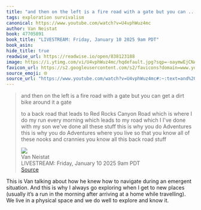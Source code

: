 ```yaml
---
title: "and then on the left is a fire road with a gate but you can ..."
tags: exploration survivalism
canonical: https://www.youtube.com/watch?v=U4vphWuz4mc
author: Van Neistat
book: 47705891
book_title: "LIVESTREAM: Friday, January 10 2025 9am PDT"
book_asin: 
hide_title: true
readwise_url: https://readwise.io/open/838123188
image: https://i.ytimg.com/vi/U4vphWuz4mc/hqdefault.jpg?sqp=-oaymwEjCNACELwBSFryq4qpAxUIARUAAAAAGAElAADIQj0AgKJDeAE=&rs=AOn4CLAQE9xzMqyc6EvyxDO1VkIWy3uYnw
favicon_url: https://s2.googleusercontent.com/s2/favicons?domain=www.youtube.com
source_emoji: 🌐
source_url: "https://www.youtube.com/watch?v=U4vphWuz4mc#:~:text=and%20then%20on,back%20road%20stuff"
---
```


> and then on the left is a fire road with a gate but you can get a dirt bike around it a gate
> 
> to a back road that leads to Red Rocks Canyon Road which is where I do my run every morning which leads to my road which I I've done with my son we've done all these stuff this is why you do Adventures this is why you do Adventures where you live so that you know all of these nooks and crannies you know all this back road stuff
> <div class="quoteback-footer"><div class="quoteback-avatar"><img class="mini-favicon" src="https://s2.googleusercontent.com/s2/favicons?domain=www.youtube.com"></div><div class="quoteback-metadata"><div class="metadata-inner"><span style="display:none">FROM:</span><div aria-label="Van Neistat" class="quoteback-author"> Van Neistat</div><div aria-label="LIVESTREAM: Friday, January 10 2025 9am PDT" class="quoteback-title"> LIVESTREAM: Friday, January 10 2025 9am PDT</div></div></div><div class="quoteback-backlink"><a target="_blank" aria-label="go to the full text of this quotation" rel="noopener" href="https://www.youtube.com/watch?v=U4vphWuz4mc#:~:text=and%20then%20on,back%20road%20stuff" class="quoteback-arrow"> Source</a></div></div>

This is Van talking about how he knew how to navigate during an emergent situation. And this is why I always go exploring when I get to new places (usually it’s a run in the morning after arriving at a home while travelling). We live in a physical space and we do well to explore and know it.